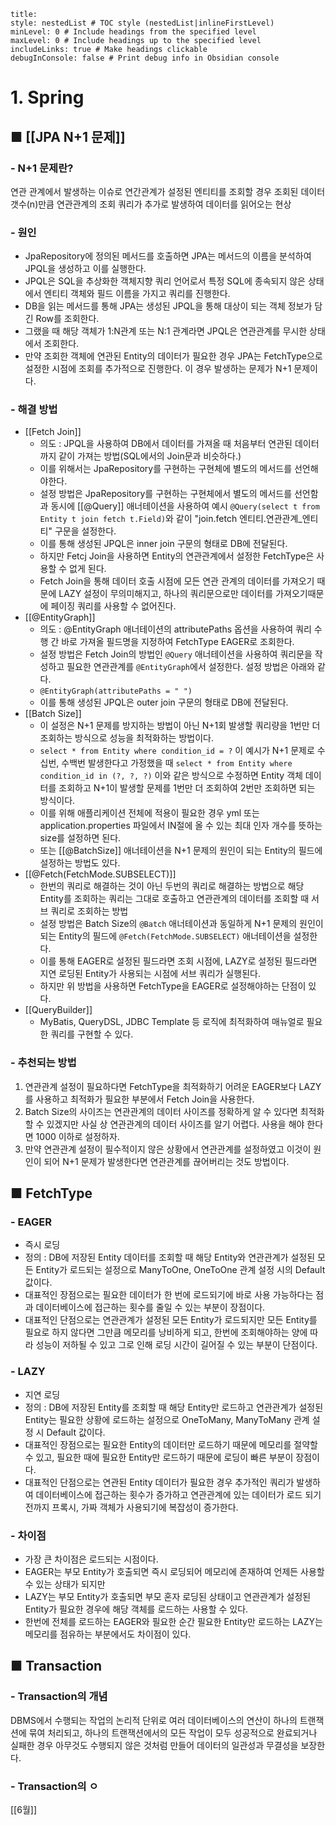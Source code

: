 ```table-of-contents
title: 
style: nestedList # TOC style (nestedList|inlineFirstLevel)
minLevel: 0 # Include headings from the specified level
maxLevel: 0 # Include headings up to the specified level
includeLinks: true # Make headings clickable
debugInConsole: false # Print debug info in Obsidian console
```

# 1. Spring
## ■ [[JPA N+1 문제]]

### - N+1 문제란?
연관 관계에서 발생하는 이슈로 연간관계가 설정된 엔티티를 조회할 경우 조회된 데이터 갯수(n)만큼 연관관계의 조회 쿼리가 추가로 발생하여 데이터를 읽어오는 현상

### - 원인
- JpaRepository에 정의된 메서드를 호출하면 JPA는 메서드의 이름을 분석하여 JPQL을 생성하고 이를 실행한다.
- JPQL은 SQL을 추상화한 객체지향 쿼리 언어로서 특정 SQL에 종속되지 않은 상태에서 엔티티 객체와 필드 이름을 가지고 쿼리를 진행한다.
- DB을 읽는 메서드를 통해 JPA는 생성된 JPQL을 통해 대상이 되는 객체 정보가 담긴 Row를 조회한다.
- 그랬을 때 해당 객체가 1:N관계 또는 N:1 관계라면 JPQL은 연관관계를 무시한 상태에서 조회한다.
- 만약 조회한 객체에 연관된 Entity의 데이터가 필요한 경우 JPA는 FetchType으로 설정한 시점에 조회를 추가적으로 진행한다. 이 경우 발생하는 문제가 N+1 문제이다.

### - 해결 방법
- [[Fetch Join]]
	- 의도 : JPQL을 사용하여 DB에서 데이터를 가져올 때 처음부터 연관된 데이터까지 같이 가져는 방법(SQL에서의 Join문과 비슷하다.)
	- 이를 위해서는 JpaRepository를 구현하는 구현체에 별도의 메서드를 선언해야한다.
	- 설정 방법은 JpaRepository를 구현하는 구현체에서 별도의 메서드를 선언함과 동시에 [[@Query]] 애너테이션을 사용하여 예시 `@Query(select t from Entity t join fetch t.Field)`와 같이 "join.fetch 엔티티.연관관계_엔티티" 구문을 설정한다.
	- 이를 통해 생성된 JPQL은 inner join 구문의 형태로 DB에 전달된다.
	- 하지만 Fetcj Join을 사용하면 Entity의 연관관계에서 설정한 FetchType은 사용할 수 없게 된다.
	- Fetch Join을 통해 데이터 호출 시점에 모든 연관 관계의 데이터를 가져오기 때문에 LAZY 설정이 무의미해지고, 하나의 쿼리문으로만 데이터를 가져오기때문에 페이징 쿼리를 사용할 수 없어진다.
- [[@EntityGraph]]
	- 의도 : @EntityGraph 애너테이션의 attributePaths 옵션을 사용하여 쿼리 수행 간 바로 가져올 필드명을  지정하여 FetchType EAGER로 조회한다.
	- 설정 방법은 Fetch Join의 방법인 `@Query` 애너테이션을 사용하여 쿼리문을 작성하고 필요한 연관관계를 `@EntityGraph`에서 설정한다. 설정 방법은 아래와 같다.
	- `@EntityGraph(attributePaths = " ")`
	- 이를 통해 생성된 JPQL은 outer join 구문의 형태로 DB에 전달된다.
- [[Batch Size]]
	- 이 설정은 N+1 문제를 방지하는 방법이 아닌 N+1회 발생할 쿼리량을 1번만 더 조회하는 방식으로 성능을 최적화하는 방법이다.
	- `select * from Entity where condition_id = ?` 이 예시가 N+1 문제로 수십번, 수백번 발생한다고 가정했을 때 `select * from Entity where condition_id in (?, ?, ?)` 이와 같은 방식으로 수정하면 Entity 객체 데이터를 조회하고 N+1이 발생할 문제를 1번만 더 조회하여 2번만 조회하면 되는 방식이다.
	-  이를 위해 애플리케이션 전체에 적용이 필요한 경우 yml 또는 application.properties 파일에서 IN절에 올 수 있는 최대 인자 개수를 뜻하는 size를 설정하면 된다.
	- 또는 [[@BatchSize]] 애너테이션을 N+1 문제의 원인이 되는 Entity의 필드에 설정하는 방법도 있다. 
- [[@Fetch(FetchMode.SUBSELECT)]]
	- 한번의 쿼리로 해결하는 것이 아닌 두번의 쿼리로 해결하는 방법으로 해당 Entity를 조회하는 쿼리는 그대로 호출하고 연관관계의 데이터를 조회할 때 서브 쿼리로 조회하는 방법
	- 설정 방법은 Batch Size의 `@Batch`  애너테이션과 동일하게 N+1 문제의 원인이 되는 Entity의 필드에 `@Fetch(FetchMode.SUBSELECT)` 애너테이션을 설정한다.
	- 이를 통해 EAGER로 설정된 필드라면 조회 시점에, LAZY로 설정된 필드라면 지연 로딩된 Entity가 사용되는 시점에 서브 쿼리가 실행된다.
	- 하지만 위 방법을 사용하면 FetchType을 EAGER로 설정해야하는 단점이 있다.
- [[QueryBuilder]]
	- MyBatis, QueryDSL, JDBC Template 등 로직에 최적화하여 매뉴얼로 필요한 쿼리를 구현할 수 있다.

### - 추천되는 방법
1. 연관관계 설정이 필요하다면 FetchType을 최적화하기 어려운 EAGER보다 LAZY를 사용하고 최적화가 필요한 부분에서 Fetch Join을 사용한다.
2. Batch Size의 사이즈는 연관관계의 데이터 사이즈를 정확하게 알 수 있다면 최적화할 수 있겠지만 사실 상 연관관계의 데이터 사이즈를 알기 어렵다. 사용을 해야 한다면 1000 이하로 설정하자.
3. 만약 연관관계 설정이 필수적이지 않은 상황에서 연관관계를 설정하였고 이것이 원인이 되어 N+1 문제가 발생한다면 연관관계를 끊어버리는 것도 방법이다.


## ■ FetchType
### - EAGER
- 즉시 로딩
- 정의 : DB에 저장된 Entity 데이터를 조회할 때 해당 Entity와 연관관계가 설정된 모든 Entity가 로드되는 설정으로 ManyToOne, OneToOne 관계 설정 시의 Default 값이다.
- 대표적인 장점으로는 필요한 데이터가 한 번에 로드되기에 바로 사용 가능하다는 점과 데이터베이스에 접근하는 횟수를 줄일 수 있는 부분이 장점이다.
- 대표적인 단점으로는 연관관계가 설정된 모든 Entity가 로드되지만 모든 Entity를 필요로 하지 않다면 그만큼 메모리를 낭비하게 되고, 한번에 조회해야하는 양에 따라 성능이 저하될 수 있고 그로 인해 로딩 시간이 길어질 수 있는 부분이 단점이다.

### - LAZY
- 지연 로딩
- 정의 : DB에 저장된 Entity를 조회할 때 해당 Entity만 로드하고 연관관계가 설정된 Entity는 필요한 상황에 로드하는 설정으로 OneToMany, ManyToMany 관계 설정 시 Default 값이다.
- 대표적인 장점으로는 필요한 Entity의 데이터만 로드하기 때문에 메모리를 절약할 수 있고, 필요한 때에 필요한 Entity만 로드하기 때문에 로딩이 빠른 부분이 장점이다.
- 대표적인 단점으로는 연관된 Entity 데이터가 필요한 경우 추가적인 쿼리가 발생하여 데이터베이스에 접근하는 횟수가 증가하고 연관관계에 있는 데이터가 로드 되기 전까지 프록시, 가짜 객체가 사용되기에 복잡성이 증가한다.

### - 차이점
- 가장 큰 차이점은 로드되는 시점이다.
- EAGER는 부모 Entity가 호출되면 즉시 로딩되어 메모리에 존재하여 언제든 사용할 수 있는 상태가 되지만
- LAZY는 부모 Entity가 호출되면 부모 혼자 로딩된 상태이고 연관관계가 설정된 Entity가 필요한 경우에 해당 객체를 로드하는 사용할 수 있다.
- 한번에 전체를 로드하는 EAGER와 필요한 순간 필요한 Entity만 로드하는 LAZY는 메모리를 점유하는 부분에서도 차이점이 있다.

## ■ Transaction
### - Transaction의 개념
DBMS에서 수행되는 작업의 논리적 단위로 여러 데이터베이스의 연산이 하나의 트랜잭션에 묶여 처리되고, 하나의 트랜잭션에서의 모든 작업이 모두 성공적으로 완료되거나 실패한 경우 아무것도 수행되지 않은 것처럼 만들어 데이터의 일관성과 무결성을 보장한다.

### - Transaction의 ㅇ














[[6월]]
